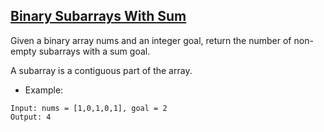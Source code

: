 ## [Binary Subarrays With Sum](https://leetcode.com/problems/binary-subarrays-with-sum/description)

Given a binary array nums and an integer goal, return the number of non-empty subarrays with a sum goal.

A subarray is a contiguous part of the array.


- Example:
```
Input: nums = [1,0,1,0,1], goal = 2
Output: 4
```
